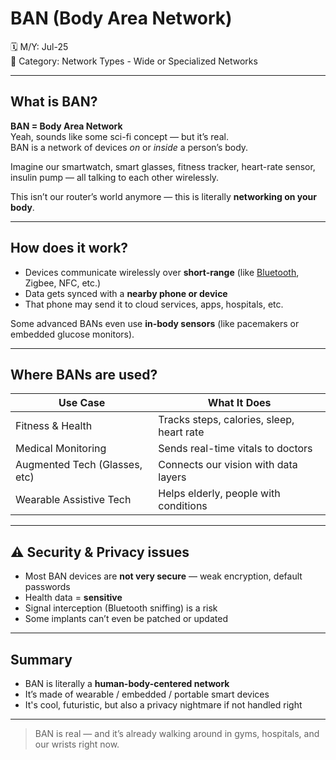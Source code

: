 # BAN (Body Area Network)

🗓️ M/Y: Jul-25  
📂 Category: Network Types - Wide or Specialized Networks

---

## What is BAN?

**BAN = Body Area Network**  
Yeah, sounds like some sci-fi concept — but it’s real.  
BAN is a network of devices *on* or *inside* a person’s body.

Imagine our smartwatch, smart glasses, fitness tracker, heart-rate sensor, insulin pump — all talking to each other wirelessly.

This isn’t our router’s world anymore — this is literally **networking on your body**.

---

## How does it work?

- Devices communicate wirelessly over **short-range** (like [Bluetooth](https://github.com/bwbearr/Field-Notes/blob/fdc4e6a18180b4fb0fb98ee2788e7eb19fd93c77/Networking/4.%20Transmission%20Media/4.2%20-%20Wireless/4.2.4%20-%20Bluetooth.md), Zigbee, NFC, etc.)
- Data gets synced with a **nearby phone or device**
- That phone may send it to cloud services, apps, hospitals, etc.

Some advanced BANs even use **in-body sensors** (like pacemakers or embedded glucose monitors).

---

## Where BANs are used?

| Use Case                        | What It Does                          |
|-------------------------------|---------------------------------------|
| Fitness & Health              | Tracks steps, calories, sleep, heart rate |
| Medical Monitoring            | Sends real-time vitals to doctors     |
| Augmented Tech (Glasses, etc) | Connects our vision with data layers |
| Wearable Assistive Tech       | Helps elderly, people with conditions |

---

## ⚠️ Security & Privacy issues

- Most BAN devices are **not very secure** — weak encryption, default passwords
- Health data = **sensitive**
- Signal interception (Bluetooth sniffing) is a risk
- Some implants can’t even be patched or updated

---

## Summary

- BAN is literally a **human-body-centered network**
- It’s made of wearable / embedded / portable smart devices
- It's cool, futuristic, but also a privacy nightmare if not handled right

---

> BAN is real — and it’s already walking around in gyms, hospitals, and our wrists right now.
